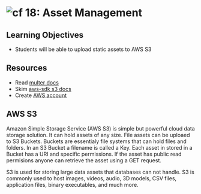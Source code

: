 ![cf](http://i.imgur.com/7v5ASc8.png) 18: Asset Management
===

## Learning Objectives
* Students will be able to upload static assets to AWS S3

## Resources
* Read [multer docs](https://github.com/expressjs/multer)
* Skim [aws-sdk s3 docs](http://docs.aws.amazon.com/AWSJavaScriptSDK/latest/AWS/S3.html)
* Create [AWS account](https://aws.amazon.com/)

## AWS S3
Amazon Simple Storage Service (AWS S3) is simple but powerful cloud data storage solution. It can hold assets of any size. File assets can be uploaed to S3 Buckets. Buckets are essentialy file systems that can hold files and folders. In an S3 Bucket a filename is called a Key. Each asset in stored in a Bucket has a URI and specific permissions. If the asset has public read permisions anyone can retrieve the asset using a GET request. 

S3 is used for storing large data assets that databases can not handle. S3 is commonly used to host images, videos, audio, 3D models, CSV files, application files, binary executables, and much more. 
